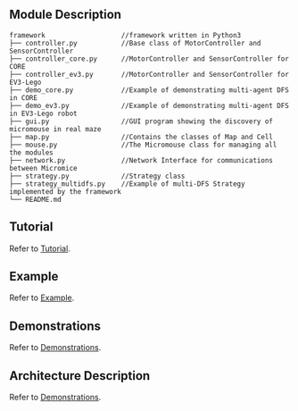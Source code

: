 ## Module Description
    framework                   //framework written in Python3
    ├── controller.py           //Base class of MotorController and SensorController
    ├── controller_core.py      //MotorController and SensorController for CORE
    ├── controller_ev3.py       //MotorController and SensorController for EV3-Lego
    ├── demo_core.py            //Example of demonstrating multi-agent DFS in CORE
    ├── demo_ev3.py             //Example of demonstrating multi-agent DFS in EV3-Lego robot
    ├── gui.py                  //GUI program showing the discovery of micromouse in real maze
    ├── map.py                  //Contains the classes of Map and Cell
    ├── mouse.py                //The Micromouse class for managing all the modules
    ├── network.py              //Network Interface for communications between Micromice
    ├── strategy.py             //Strategy class
    ├── strategy_multidfs.py    //Example of multi-DFS Strategy implemented by the framework
    └── README.md

## Tutorial
Refer to [Tutorial](https://eniacluo.github.io/Micromouse/guide/tutorial.html).

## Example
Refer to [Example](https://eniacluo.github.io/Micromouse/guide/tutorial.html#example).

## Demonstrations
Refer to [Demonstrations](https://eniacluo.github.io/Micromouse/guide/tutorial.html#demonstrations).

## Architecture Description
Refer to [Demonstrations](https://docs.google.com/document/d/1im-nFw-iO0sKvpq5XH-agR5obBuFwbSLMbefUWsbebQ/edit#).
